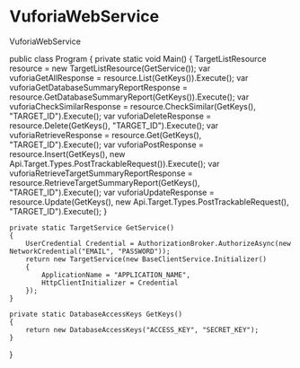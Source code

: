# VuforiaWebService
VuforiaWebService

public class Program
{
    private static void Main()
    {
        TargetListResource resource = new TargetListResource(GetService());
        var vuforiaGetAllResponse = resource.List(GetKeys()).Execute();
        var vuforiaGetDatabaseSummaryReportResponse = resource.GetDatabaseSummaryReport(GetKeys()).Execute();
        var vuforiaCheckSimilarResponse = resource.CheckSimilar(GetKeys(), "TARGET_ID").Execute();
        var vuforiaDeleteResponse = resource.Delete(GetKeys(), "TARGET_ID").Execute();
        var vuforiaRetrieveResponse = resource.Get(GetKeys(), "TARGET_ID").Execute();
        var vuforiaPostResponse = resource.Insert(GetKeys(), new Api.Target.Types.PostTrackableRequest()).Execute();
        var vuforiaRetrieveTargetSummaryReportResponse = resource.RetrieveTargetSummaryReport(GetKeys(), "TARGET_ID").Execute();
        var vuforiaUpdateResponse = resource.Update(GetKeys(), new Api.Target.Types.PostTrackableRequest(), "TARGET_ID").Execute();
    }

    private static TargetService GetService()
    {
        UserCredential Credential = AuthorizationBroker.AuthorizeAsync(new NetworkCredential("EMAIL", "PASSWORD"));
        return new TargetService(new BaseClientService.Initializer()
        {
            ApplicationName = "APPLICATION_NAME",
            HttpClientInitializer = Credential
        });
    }

    private static DatabaseAccessKeys GetKeys()
    {
        return new DatabaseAccessKeys("ACCESS_KEY", "SECRET_KEY");
    }
}
